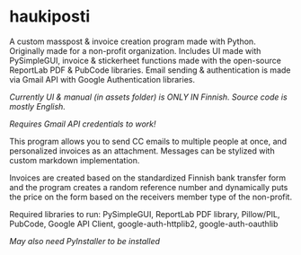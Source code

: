 # haukiposti

A custom masspost & invoice creation program made with Python. Originally made for a non-profit organization.
Includes UI made with PySimpleGUI, invoice & stickerheet functions made with the open-source ReportLab PDF & PubCode libraries. Email sending & authentication is made via Gmail API with Google Authentication libraries.

*Currently UI & manual (in assets folder) is ONLY IN Finnish. Source code is mostly English.*

*Requires Gmail API credentials to work!*

This program allows you to send CC emails to multiple people at once, and personalized invoices as an attachment.
Messages can be stylized with custom markdown implementation.

Invoices are created based on the standardized Finnish bank transfer form and the program creates a random reference number and dynamically puts the price on the form based on the receivers member type of the non-profit.

Required libraries to run:
PySimpleGUI,
ReportLab PDF library,
Pillow/PIL,
PubCode,
Google API Client, google-auth-httplib2, google-auth-oauthlib

*May also need PyInstaller to be installed*
